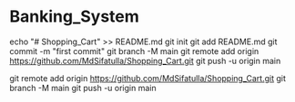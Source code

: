# Banking_System
echo "# Shopping_Cart" >> README.md
git init
git add README.md
git commit -m "first commit"
git branch -M main
git remote add origin https://github.com/MdSifatulla/Shopping_Cart.git
git push -u origin main

git remote add origin https://github.com/MdSifatulla/Shopping_Cart.git
git branch -M main
git push -u origin main
